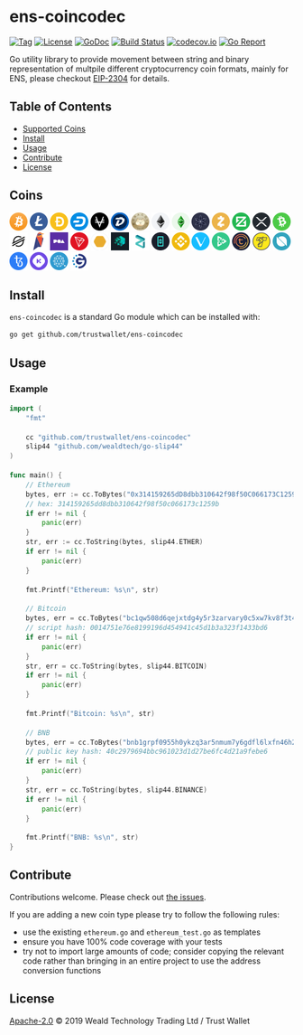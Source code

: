 # ens-coincodec

[![Tag](https://img.shields.io/github/tag/trustwallet/ens-coincodec.svg)](https://github.com/trustwallet/ens-coincodec/releases/)
[![License](https://img.shields.io/github/license/trustwallet/ens-coincodec.svg)](LICENSE)
[![GoDoc](https://godoc.org/github.com/trustwallet/ens-coincodec?status.svg)](https://godoc.org/github.com/trustwallet/ens-coincodec)
[![Build Status](https://travis-ci.org/trustwallet/ens-coincodec.svg?branch=master)](https://travis-ci.org/trustwallet/ens-coincodec)
[![codecov.io](https://img.shields.io/codecov/c/github/trustwallet/ens-coincodec.svg)](https://codecov.io/github/trustwallet/ens-coincodec)
[![Go Report](https://goreportcard.com/badge/github.com/trustwallet/ens-coincodec)](https://goreportcard.com/report/github.com/trustwallet/ens-coincodec)

Go utility library to provide movement between string and binary representation of multpile different cryptocurrency coin formats, mainly for ENS, please checkout [EIP-2304](https://github.com/ethereum/EIPs/blob/master/EIPS/eip-2304.md) for details.


## Table of Contents

- [Supported Coins](#coins)
- [Install](#install)
- [Usage](#usage)
- [Contribute](#contribute)
- [License](#license)

## Coins

<a href="https://bitcoin.org" target="_blank"><img src="https://raw.githubusercontent.com/TrustWallet/tokens/master/coins/0.png" width="32" /></a>
<a href="https://litecoin.org" target="_blank"><img src="https://raw.githubusercontent.com/TrustWallet/tokens/master/coins/2.png" width="32" /></a>
<a href="https://dogecoin.com" target="_blank"><img src="https://raw.githubusercontent.com/TrustWallet/tokens/master/coins/3.png" width="32" /></a>
<a href="https://dash.org" target="_blank"><img src="https://raw.githubusercontent.com/TrustWallet/tokens/master/coins/5.png" width="32" /></a>
<a href="https://viacoin.org" target="_blank"><img src="https://raw.githubusercontent.com/TrustWallet/tokens/master/coins/14.png" width="32" /></a>
<a href="https://www.digibyte.io" target="_blank"><img src="https://raw.githubusercontent.com/TrustWallet/tokens/master/coins/20.png" width="32" /></a>
<a href="https://monacoin.org" target="_blank"><img src="https://raw.githubusercontent.com/TrustWallet/tokens/master/coins/22.png" width="32" /></a>
<a href="https://ethereum.org" target="_blank"><img src="https://raw.githubusercontent.com/TrustWallet/tokens/master/coins/60.png" width="32" /></a>
<a href="https://ethereumclassic.github.io" target="_blank"><img src="https://raw.githubusercontent.com/TrustWallet/tokens/master/coins/61.png" width="32" /></a>
<a href="https://cosmos.network/" target="_blank"><img src="https://raw.githubusercontent.com/TrustWallet/tokens/master/coins/118.png" width="32" /></a>
<a href="https://z.cash" target="_blank"><img src="https://raw.githubusercontent.com/TrustWallet/tokens/master/coins/133.png" width="32" /></a>
<a href="https://zcoin.io" target="_blank"><img src="https://raw.githubusercontent.com/TrustWallet/tokens/master/coins/136.png" width="32" /></a>
<a href="https://ripple.com" target="_blank"><img src="https://raw.githubusercontent.com/TrustWallet/tokens/master/coins/144.png" width="32" /></a>
<a href="https://bitcoincash.org" target="_blank"><img src="https://raw.githubusercontent.com/TrustWallet/tokens/master/coins/145.png" width="32" /></a>
<a href="https://stellar.org" target="_blank"><img src="https://raw.githubusercontent.com/TrustWallet/tokens/master/coins/148.png" width="32" /></a>
<a href="https://ravencoin.org" target="_blank"><img src="https://raw.githubusercontent.com/TrustWallet/tokens/master/coins/175.png" width="32" /></a>
<a href="https://poa.network" target="_blank"><img src="https://raw.githubusercontent.com/TrustWallet/tokens/master/coins/178.png" width="32" /></a>
<a href="https://tron.network" target="_blank"><img src="https://raw.githubusercontent.com/TrustWallet/tokens/master/coins/195.png" width="32" /></a>
<a href="https://nimiq.com" target="_blank"><img src="https://raw.githubusercontent.com/TrustWallet/tokens/master/coins/242.png" width="32" /></a>
<a href="https://iotex.io" target="_blank"><img src="https://raw.githubusercontent.com/TrustWallet/tokens/master/coins/304.png" width="32" /></a>
<a href="https://zilliqa.com" target="_blank"><img src="https://raw.githubusercontent.com/TrustWallet/tokens/master/coins/313.png" width="32" /></a>
<a href="https://www.thetatoken.org" target="_blank"><img src="https://raw.githubusercontent.com/TrustWallet/tokens/master/coins/500.png" width="32" /></a>
<a href="https://binance.com" target="_blank"><img src="https://raw.githubusercontent.com/TrustWallet/tokens/master/coins/714.png" width="32" /></a>
<a href="https://vechain.org" target="_blank"><img src="https://raw.githubusercontent.com/TrustWallet/tokens/master/coins/818.png" width="32" /></a>
<a href="https://callisto.network" target="_blank"><img src="https://raw.githubusercontent.com/TrustWallet/tokens/master/coins/820.png" width="32" /></a>
<a href="https://tomochain.network" target="_blank"><img src="https://raw.githubusercontent.com/TrustWallet/tokens/master/coins/889.png" width="32" /></a>
<a href="https://thudercore.com" target="_blank"><img src="https://raw.githubusercontent.com/TrustWallet/tokens/master/coins/1001.png" width="32" /></a>
<a href="https://ont.io" target="_blank"><img src="https://raw.githubusercontent.com/TrustWallet/tokens/master/coins/1024.png" width="32" /></a>
<a href="https://tezos.com" target="_blank"><img src="https://raw.githubusercontent.com/TrustWallet/tokens/master/coins/1729.png" width="32" /></a>
<a href="https://kin.org" target="_blank"><img src="https://raw.githubusercontent.com/TrustWallet/tokens/master/coins/2017.png" width="32" /></a>
<a href="https://qtum.org" target="_blank"><img src="https://raw.githubusercontent.com/TrustWallet/tokens/master/coins/2301.png" width="32" /></a>
<a href="https://gochain.io" target="_blank"><img src="https://raw.githubusercontent.com/TrustWallet/tokens/master/coins/6060.png" width="32" /></a>

## Install

`ens-coincodec` is a standard Go module which can be installed with:

```sh
go get github.com/trustwallet/ens-coincodec
```

## Usage

### Example

```go
import (
	"fmt"

	cc "github.com/trustwallet/ens-coincodec"
	slip44 "github.com/wealdtech/go-slip44"
)

func main() {
	// Ethereum
	bytes, err := cc.ToBytes("0x314159265dD8dbb310642f98f50C066173C1259b", slip44.ETHER)
	// hex: 314159265dd8dbb310642f98f50c066173c1259b
	if err != nil {
		panic(err)
	}
	str, err := cc.ToString(bytes, slip44.ETHER)
	if err != nil {
		panic(err)
	}

	fmt.Printf("Ethereum: %s\n", str)

	// Bitcoin
	bytes, err = cc.ToBytes("bc1qw508d6qejxtdg4y5r3zarvary0c5xw7kv8f3t4", slip44.BITCOIN)
	// script hash: 0014751e76e8199196d454941c45d1b3a323f1433bd6
	if err != nil {
		panic(err)
	}
	str, err = cc.ToString(bytes, slip44.BITCOIN)
	if err != nil {
		panic(err)
	}

	fmt.Printf("Bitcoin: %s\n", str)

	// BNB
	bytes, err = cc.ToBytes("bnb1grpf0955h0ykzq3ar5nmum7y6gdfl6lxfn46h2", slip44.BINANCE)
	// public key hash: 40c2979694bbc961023d1d27be6fc4d21a9febe6
	if err != nil {
		panic(err)
	}
	str, err = cc.ToString(bytes, slip44.BINANCE)
	if err != nil {
		panic(err)
	}

	fmt.Printf("BNB: %s\n", str)
}
```

## Contribute

Contributions welcome. Please check out [the issues](https://github.com/trustwallet/ens-coincodec/issues).

If you are adding a new coin type please try to follow the following rules:

  - use the existing `ethereum.go` and `ethereum_test.go` as templates
  - ensure you have 100% code coverage with your tests
  - try not to import large amounts of code; consider copying the relevant code rather than bringing in an entire project to use the address conversion functions

## License

[Apache-2.0](LICENSE) © 2019 Weald Technology Trading Ltd / Trust Wallet
